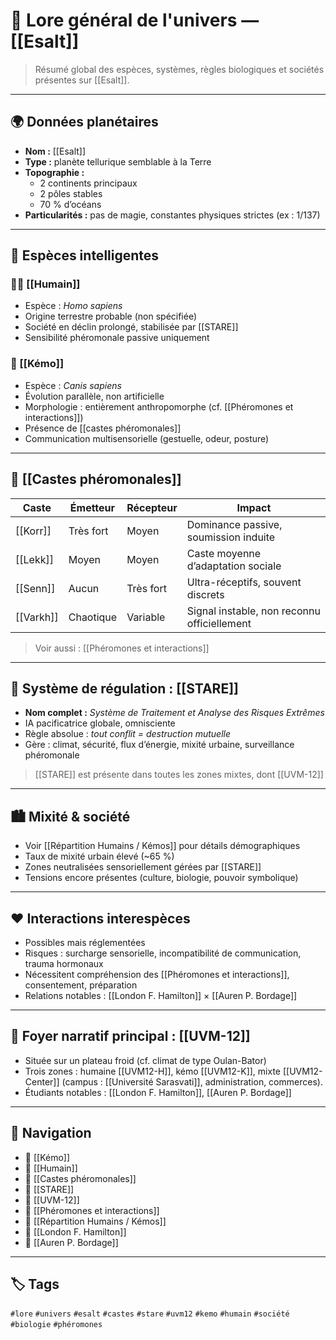 # 📘 Lore général de l'univers — [[Esalt]]

> Résumé global des espèces, systèmes, règles biologiques et sociétés présentes sur [[Esalt]].

---

## 🌍 Données planétaires

- **Nom :** [[Esalt]]  
- **Type :** planète tellurique semblable à la Terre  
- **Topographie :**
  - 2 continents principaux
  - 2 pôles stables
  - 70 % d’océans
- **Particularités :** pas de magie, constantes physiques strictes (ex : 1/137)

---

## 🧬 Espèces intelligentes

### 🧑‍🦱 [[Humain]]
- Espèce : *Homo sapiens*
- Origine terrestre probable (non spécifiée)
- Société en déclin prolongé, stabilisée par [[STARE]]
- Sensibilité phéromonale passive uniquement

### 🐺 [[Kémo]]
- Espèce : *Canis sapiens*
- Évolution parallèle, non artificielle
- Morphologie : entièrement anthropomorphe (cf. [[Phéromones et interactions]])
- Présence de [[castes phéromonales]]
- Communication multisensorielle (gestuelle, odeur, posture)

---

## 🧪 [[Castes phéromonales]]

| Caste | Émetteur | Récepteur | Impact |
|-------|----------|-----------|--------|
| [[Korr]] | Très fort | Moyen | Dominance passive, soumission induite |
| [[Lekk]] | Moyen | Moyen | Caste moyenne d’adaptation sociale |
| [[Senn]] | Aucun | Très fort | Ultra-réceptifs, souvent discrets |
| [[Varkh]] | Chaotique | Variable | Signal instable, non reconnu officiellement |

> Voir aussi : [[Phéromones et interactions]]

---

## 🧠 Système de régulation : [[STARE]]

- **Nom complet :** *Système de Traitement et Analyse des Risques Extrêmes*  
- IA pacificatrice globale, omnisciente
- Règle absolue : *tout conflit = destruction mutuelle*
- Gère : climat, sécurité, flux d’énergie, mixité urbaine, surveillance phéromonale

> [[STARE]] est présente dans toutes les zones mixtes, dont [[UVM-12]]

---

## 🏙️ Mixité & société

- Voir [[Répartition Humains / Kémos]] pour détails démographiques
- Taux de mixité urbain élevé (~65 %)
- Zones neutralisées sensoriellement gérées par [[STARE]]
- Tensions encore présentes (culture, biologie, pouvoir symbolique)

---

## ❤️ Interactions interespèces

- Possibles mais réglementées  
- Risques : surcharge sensorielle, incompatibilité de communication, trauma hormonaux  
- Nécessitent compréhension des [[Phéromones et interactions]], consentement, préparation  
- Relations notables : [[London F. Hamilton]] × [[Auren P. Bordage]]

---

## 🏫 Foyer narratif principal : [[UVM-12]]

- Située sur un plateau froid (cf. climat de type Oulan-Bator)  
- Trois zones : humaine [[UVM12-H]], kémo [[UVM12-K]], mixte [[UVM12-Center]] (campus : [[Université Sarasvati]], administration, commerces).
- Étudiants notables : [[London F. Hamilton]], [[Auren P. Bordage]]

---

## 🧭 Navigation

- 🔗 [[Kémo]]  
- 🔗 [[Humain]]  
- 🔗 [[Castes phéromonales]]  
- 🔗 [[STARE]]  
- 🔗 [[UVM-12]]  
- 🔗 [[Phéromones et interactions]]  
- 🔗 [[Répartition Humains / Kémos]]  
- 🔗 [[London F. Hamilton]]  
- 🔗 [[Auren P. Bordage]]

---

## 🏷️ Tags

`#lore` `#univers` `#esalt` `#castes` `#stare` `#uvm12` `#kemo` `#humain` `#société` `#biologie` `#phéromones`
